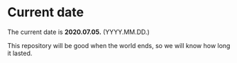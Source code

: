 # Current date

The current date is **2020.07.05.** (YYYY.MM.DD.)

This repository will be good when the world ends, so we will know how long it lasted.